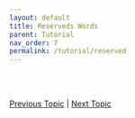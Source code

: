```yaml
---
layout: default
title: Reserveds Words
parent: Tutorial
nav_order: 7
permalink: /tutorial/reserved
---
```







<br><br>

[Previous Topic](./variables) | [Next Topic](./decision-making)